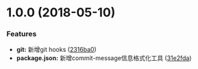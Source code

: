 <a name="1.0.0"></a>
# 1.0.0 (2018-05-10)


### Features

* **git:** 新增git hooks ([2316ba0](https://github.com/381510688/practice/commit/2316ba0))
* **package.json:** 新增commit-message信息格式化工具 ([31e2fda](https://github.com/381510688/practice/commit/31e2fda))




